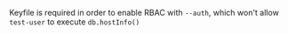 Keyfile is required in order to enable RBAC with `--auth`, which won't allow `test-user` to execute `db.hostInfo()`
